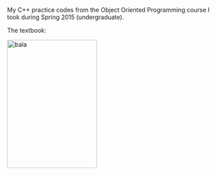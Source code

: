 My C++ practice codes from the Object Oriented Programming course I took during Spring 2015 (undergraduate).

The textbook:

<img alt="bala" src="https://gkorpal.github.io/images/cpp.jpg" width="210" height="300" class="center">
